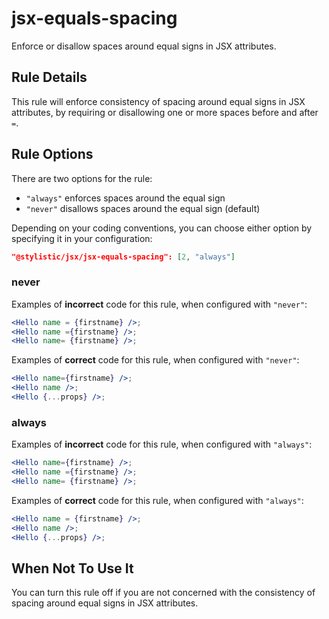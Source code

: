 # jsx-equals-spacing

Enforce or disallow spaces around equal signs in JSX attributes.

## Rule Details

This rule will enforce consistency of spacing around equal signs in JSX attributes, by requiring or disallowing one or more spaces before and after `=`.

## Rule Options

There are two options for the rule:

- `"always"` enforces spaces around the equal sign
- `"never"` disallows spaces around the equal sign (default)

Depending on your coding conventions, you can choose either option by specifying it in your configuration:

```json
"@stylistic/jsx/jsx-equals-spacing": [2, "always"]
```

### never

Examples of **incorrect** code for this rule, when configured with `"never"`:

```jsx
<Hello name = {firstname} />;
<Hello name ={firstname} />;
<Hello name= {firstname} />;
```

Examples of **correct** code for this rule, when configured with `"never"`:

```jsx
<Hello name={firstname} />;
<Hello name />;
<Hello {...props} />;
```

### always

Examples of **incorrect** code for this rule, when configured with `"always"`:

```jsx
<Hello name={firstname} />;
<Hello name ={firstname} />;
<Hello name= {firstname} />;
```

Examples of **correct** code for this rule, when configured with `"always"`:

```jsx
<Hello name = {firstname} />;
<Hello name />;
<Hello {...props} />;
```

## When Not To Use It

You can turn this rule off if you are not concerned with the consistency of spacing around equal signs in JSX attributes.
